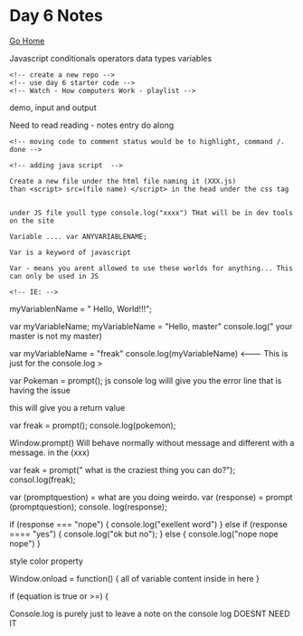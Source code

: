 # **Day 6 Notes**
[Go Home](/README.md)

<!-- Javascript -->

<!-- **Vocab** -->

Javascript
conditionals
operators
data types
variables

<!-- Reading  X2  -->

<!-- Do along  -->
    <!-- create a new repo -->
    <!-- use day 6 starter code -->
    <!-- Watch - How computers Work - playlist -->


demo, input and output

<!-- Lab  -->
<!-- At leas 3 dynamic components -->
<!-- at least one dynamic component should ve bvased on user input -->
<!-- at least one dynamic componet should use a codiional statement to determine the output -->

<!-- ## **notes** -->

Need to read 
    reading - notes entry 
    do along


    <!-- moving code to comment status would be to highlight, command /. done -->

    <!-- adding java script  -->

    Create a new file under the html file naming it (XXX.js)
    than <script> src=(file name) </script> in the head under the css tag


    under JS file youll type console.log("xxxx") THat will be in dev tools on the site

    Variable .... var ANYVARIABLENAME;

    Var is a keyword of javascript

    Var - means you arent allowed to use these worlds for anything... This can only be used in JS

    <!-- IE: -->
<!-- var AnyVariableName; -->
<!-- // Kebab or pascal or snake? usuable?  -->
<!-- // You use camelCase Java script -->
<!-- // python is Snakecase -->

myVariablenName = " Hello, World!!!";
<!-- Assigning a variable a value, or a string value with "" -->
<!-- matters what data types they are... No data and numbers at the same TimeRanges -->


<!-- Example. -->
var myVariableName;
myVariableName = "Hello, master"
console.log(" your master is not my master)

<!-- Reassign the value of a variable... Yes -->

var myVariableName = "freak"
console.log(myVariableName)        <--- This is just for the console.log >

var Pokeman = prompt();
js console log willl give you the error line that is having the issue

this will give you a return value

var freak = prompt();
console.log(pokemon);

Window.prompt()
Will behave normally without message and different with a message.
in the (xxx)

var feak = prompt(" what is the craziest thing you can do?");
consol.log(freak);

var (promptquestion) = what are you doing weirdo.
var (response) = prompt (promptquestion);
console. log(response);

if (response === "nope") {
    console.log("exellent word")
} else if (response ==== "yes") {
    console.log("ok but no");
} else {
    console.log("nope nope nope")
}
<!-- InnerHTML is the content inside of the element -->

style color property 
<!-- element and work on it later OR..... Work on it immedietly after on the same string.  -->

Window.onload = function() {
    all of variable content inside in here
}


<!-- Returns an elecment objext respersent the element whos ID property matches the specified string -->


if (equation is true or >=) {
   <!-- //execute this BLOCK of code, if true//  
} else {
    //Execute this block of code, if false//
}
    
}
Consol.log MZN

mozzilla.org


Java script makes text yellow it is a function 
Open and close perentheis are the parameters of the function

Operators
=== compares equality of two operands with type.// --!>




Console.log is purely just to leave a note on the console log 
DOESNT NEED IT


